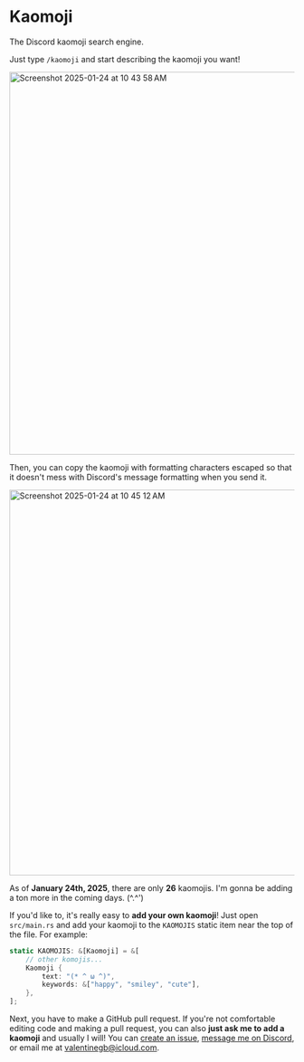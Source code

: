 # Kaomoji

The Discord kaomoji search engine.

Just type `/kaomoji` and start describing the kaomoji you want!

<img width="677" alt="Screenshot 2025-01-24 at 10 43 58 AM" src="https://github.com/user-attachments/assets/5206d495-b639-4ab0-9a04-ab092f27bc08" />

Then, you can copy the kaomoji with formatting characters escaped so that it
doesn't mess with Discord's message formatting when you send it.

<img width="682" alt="Screenshot 2025-01-24 at 10 45 12 AM" src="https://github.com/user-attachments/assets/a70186a0-1205-48dd-a97b-a224f0c20599" />

As of **January 24th, 2025**, there are only **26** kaomojis. I'm gonna be
adding a ton more in the coming days. (^.^')

If you'd like to, it's really easy to **add your own kaomoji**! Just open
`src/main.rs` and add your kaomoji to the `KAOMOJIS` static item near the top of
the file. For example:

```rs
static KAOMOJIS: &[Kaomoji] = &[
    // other komojis...
    Kaomoji {
        text: "(* ^ ω ^)",
        keywords: &["happy", "smiley", "cute"],
    },
];
```

Next, you have to make a GitHub pull request. If you're not comfortable editing
code and making a pull request, you can also **just ask me to add a kaomoji**
and usually I will! You can [create an issue], [message me on Discord], or
email me at <valentinegb@icloud.com>.

[create an issue]: https://github.com/valentinegb/kaomoji/issues/new
[message me on Discord]: https://discord.com/users/1016154932354744330
